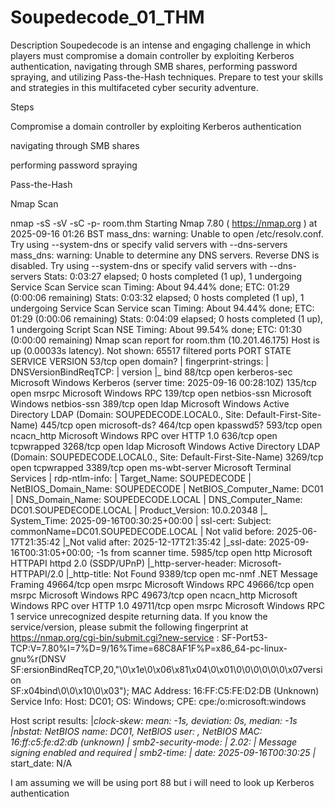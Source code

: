 # Soupedecode_01_THM

Description 
Soupedecode is an intense and engaging challenge in which players must compromise a domain controller by exploiting Kerberos authentication, navigating through SMB shares, performing password spraying, and utilizing Pass-the-Hash techniques. Prepare to test your skills and strategies in this multifaceted cyber security adventure.


Steps 

Compromise a domain controller by exploiting Kerberos authentication

navigating through SMB shares

performing password spraying

Pass-the-Hash





Nmap Scan

nmap -sS -sV -sC -p- room.thm
Starting Nmap 7.80 ( https://nmap.org ) at 2025-09-16 01:26 BST
mass_dns: warning: Unable to open /etc/resolv.conf. Try using --system-dns or specify valid servers with --dns-servers
mass_dns: warning: Unable to determine any DNS servers. Reverse DNS is disabled. Try using --system-dns or specify valid servers with --dns-servers
Stats: 0:03:27 elapsed; 0 hosts completed (1 up), 1 undergoing Service Scan
Service scan Timing: About 94.44% done; ETC: 01:29 (0:00:06 remaining)
Stats: 0:03:32 elapsed; 0 hosts completed (1 up), 1 undergoing Service Scan
Service scan Timing: About 94.44% done; ETC: 01:29 (0:00:06 remaining)
Stats: 0:04:09 elapsed; 0 hosts completed (1 up), 1 undergoing Script Scan
NSE Timing: About 99.54% done; ETC: 01:30 (0:00:00 remaining)
Nmap scan report for room.thm (10.201.46.175)
Host is up (0.00033s latency).
Not shown: 65517 filtered ports
PORT      STATE SERVICE       VERSION
53/tcp    open  domain?
| fingerprint-strings: 
|   DNSVersionBindReqTCP: 
|     version
|_    bind
88/tcp    open  kerberos-sec  Microsoft Windows Kerberos (server time: 2025-09-16 00:28:10Z)
135/tcp   open  msrpc         Microsoft Windows RPC
139/tcp   open  netbios-ssn   Microsoft Windows netbios-ssn
389/tcp   open  ldap          Microsoft Windows Active Directory LDAP (Domain: SOUPEDECODE.LOCAL0., Site: Default-First-Site-Name)
445/tcp   open  microsoft-ds?
464/tcp   open  kpasswd5?
593/tcp   open  ncacn_http    Microsoft Windows RPC over HTTP 1.0
636/tcp   open  tcpwrapped
3268/tcp  open  ldap          Microsoft Windows Active Directory LDAP (Domain: SOUPEDECODE.LOCAL0., Site: Default-First-Site-Name)
3269/tcp  open  tcpwrapped
3389/tcp  open  ms-wbt-server Microsoft Terminal Services
| rdp-ntlm-info: 
|   Target_Name: SOUPEDECODE
|   NetBIOS_Domain_Name: SOUPEDECODE
|   NetBIOS_Computer_Name: DC01
|   DNS_Domain_Name: SOUPEDECODE.LOCAL
|   DNS_Computer_Name: DC01.SOUPEDECODE.LOCAL
|   Product_Version: 10.0.20348
|_  System_Time: 2025-09-16T00:30:25+00:00
| ssl-cert: Subject: commonName=DC01.SOUPEDECODE.LOCAL
| Not valid before: 2025-06-17T21:35:42
|_Not valid after:  2025-12-17T21:35:42
|_ssl-date: 2025-09-16T00:31:05+00:00; -1s from scanner time.
5985/tcp  open  http          Microsoft HTTPAPI httpd 2.0 (SSDP/UPnP)
|_http-server-header: Microsoft-HTTPAPI/2.0
|_http-title: Not Found
9389/tcp  open  mc-nmf        .NET Message Framing
49664/tcp open  msrpc         Microsoft Windows RPC
49666/tcp open  msrpc         Microsoft Windows RPC
49673/tcp open  ncacn_http    Microsoft Windows RPC over HTTP 1.0
49711/tcp open  msrpc         Microsoft Windows RPC
1 service unrecognized despite returning data. If you know the service/version, please submit the following fingerprint at https://nmap.org/cgi-bin/submit.cgi?new-service :
SF-Port53-TCP:V=7.80%I=7%D=9/16%Time=68C8AF1F%P=x86_64-pc-linux-gnu%r(DNSV
SF:ersionBindReqTCP,20,"\0\x1e\0\x06\x81\x04\0\x01\0\0\0\0\0\0\x07version\
SF:x04bind\0\0\x10\0\x03");
MAC Address: 16:FF:C5:FE:D2:DB (Unknown)
Service Info: Host: DC01; OS: Windows; CPE: cpe:/o:microsoft:windows

Host script results:
|_clock-skew: mean: -1s, deviation: 0s, median: -1s
|_nbstat: NetBIOS name: DC01, NetBIOS user: <unknown>, NetBIOS MAC: 16:ff:c5:fe:d2:db (unknown)
| smb2-security-mode: 
|   2.02: 
|_    Message signing enabled and required
| smb2-time: 
|   date: 2025-09-16T00:30:25
|_  start_date: N/A





I am assuming we will be using port 88 but i will need to look up Kerberos authentication
